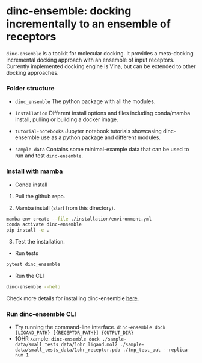 # dinc-ensemble: docking incrementally to an ensemble of receptors 

`dinc-ensemble` is a toolkit for molecular docking. It provides a meta-docking incremental docking approach with an ensemble of input receptors. Currently implemented docking engine is Vina, but can be extended to other docking approaches.

### Folder structure

- `dinc_ensemble`
The python package with all the modules.

- `installation`
Different install options and files including conda/mamba install, pulling or building a docker image.

-  `tutorial-notebooks`
Jupyter notebook tutorials showcasing dinc-ensemble use as a python package and different modules. 

-  `sample-data`
Contains some minimal-example data that can be used to run and test `dinc-ensemble`.

### Install with mamba

- Conda install
1. Pull the github repo.

2. Mamba install (start from this directory).

```bash
mamba env create --file ./installation/environment.yml
conda activate dinc-ensemble
pip install -e . 
```

3. Test the installation.

- Run tests
```bash
pytest dinc_ensemble
```
- Run the CLI
```bash
dinc-ensemble --help
```
Check more details for installing dinc-ensemble [here](https://github.com/KavrakiLab/dinc-ensemble/tree/first_test_pr/installation).

### Run dinc-ensemble CLI

- Try running the command-line interface. 
`dinc-ensemble dock {LIGAND_PATH} [{RECEPTOR_PATH}] {OUTPUT_DIR}`
- 1OHR xample:
`dinc-ensemble dock ./sample-data/small_tests_data/1ohr_ligand.mol2 ./sample-data/small_tests_data/1ohr_receptor.pdb ./tmp_test_out --replica-num 1`


